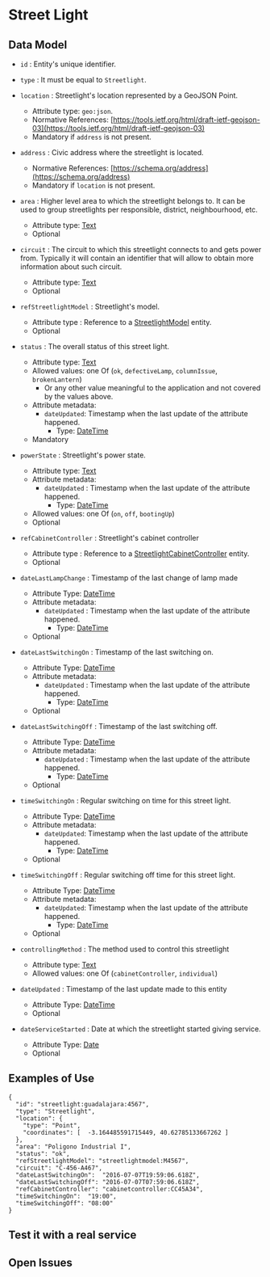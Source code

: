 # Street Light

## Data Model

+ `id` : Entity's unique identifier. 

+ `type` : It must be equal to `Streetlight`.

+ `location` : Streetlight's location represented by a GeoJSON Point. 
    + Attribute type: `geo:json`.
    + Normative References: [https://tools.ietf.org/html/draft-ietf-geojson-03](https://tools.ietf.org/html/draft-ietf-geojson-03)
    + Mandatory if `address` is not present.
    
+ `address` : Civic address where the streetlight is located. 
    + Normative References: [https://schema.org/address](https://schema.org/address)
    + Mandatory if `location` is not present.
    
+ `area` : Higher level area to which the streetlight belongs to. It can be used to group streetlights per
responsible, district, neighbourhood, etc.
    + Attribute type: [Text](https://schema.org/Text)
    + Optional 

+ `circuit` : The circuit to which this streetlight connects to and gets power from.
Typically it will contain an identifier that will allow to obtain more information about such circuit. 
    + Attribute type: [Text](http://schema.org/Text)
    + Optional

+ `refStreetlightModel` : Streetlight's model. 
    + Attribute type : Reference to a [StreetlightModel](../../StreetlightModel/doc/spec.md) entity.
    + Optional

+ `status` : The overall status of this street light. 
    + Attribute type: [Text](http://schema.org/Text)
    + Allowed values: one Of (`ok`, `defectiveLamp`, `columnIssue`, `brokenLantern`)
        + Or any other value meaningful to the application and not covered by the values above. 
    + Attribute metadata:
        + `dateUpdated`: Timestamp when the last update of the attribute happened.
            + Type: [DateTime](http://schema.org/DateTime)
    + Mandatory

+ `powerState` : Streetlight's power state.
    + Attribute type: [Text](http://schema.org/Text)
    + Attribute metadata:
        + `dateUpdated` : Timestamp when the last update of the attribute happened.
            + Type: [DateTime](http://schema.org/DateTime)
    + Allowed values: one Of (`on`, `off`, `bootingUp`)
    + Optional
    
+ `refCabinetController` : Streetlight's cabinet controller
    + Attribute type : Reference to a [StreetlightCabinetController](../../StreetlightCabinetController/doc/spec.md) entity.
    + Optional

+ `dateLastLampChange` : Timestamp of the last change of lamp made
    + Attribute Type: [DateTime](http://schema.org/DateTime)
    + Attribute metadata:
        + `dateUpdated` : Timestamp when the last update of the attribute happened.
            + Type: [DateTime](http://schema.org/DateTime)
    + Optional
    
+ `dateLastSwitchingOn` : Timestamp of the last switching on.
    + Attribute Type: [DateTime](http://schema.org/DateTime)
    + Attribute metadata:
        + `dateUpdated` : Timestamp when the last update of the attribute happened.
            + Type: [DateTime](http://schema.org/DateTime)
    + Optional

+ `dateLastSwitchingOff` : Timestamp of the last switching off.
    + Attribute Type: [DateTime](http://schema.org/DateTime)
    + Attribute metadata:
        + `dateUpdated` : Timestamp when the last update of the attribute happened.
            + Type: [DateTime](http://schema.org/DateTime)
    + Optional

+ `timeSwitchingOn` : Regular switching on time for this street light.
    + Attribute Type: [DateTime](http://schema.org/Time)
    + Attribute metadata:
        + `dateUpdated`: Timestamp when the last update of the attribute happened.
            + Type: [DateTime](http://schema.org/DateTime)
    + Optional

+ `timeSwitchingOff` : Regular switching off time for this street light.
    + Attribute Type: [DateTime](http://schema.org/Time)
    + Attribute metadata:
        + `dateUpdated`: Timestamp when the last update of the attribute happened.
            + Type: [DateTime](http://schema.org/DateTime)
    + Optional

+ `controllingMethod` : The method used to control this streetlight
    + Attribute type: [Text](http://schema.org/Text)
    + Allowed values: one Of (`cabinetController`, `individual`)
    
+ `dateUpdated` : Timestamp of the last update made to this entity
    + Attribute Type: [DateTime](http://schema.org/DateTime)
    + Optional
    
+ `dateServiceStarted` : Date at which the streetlight started giving service.
    + Attribute Type: [Date](http://schema.org/Date)
    + Optional

## Examples of Use

    {
      "id": "streetlight:guadalajara:4567",
      "type": "Streetlight",
      "location": {
        "type": "Point",
        "coordinates": [  -3.164485591715449, 40.62785133667262 ]
      },
      "area": "Poligono Industrial I",
      "status": "ok",
      "refStreetlightModel": "streetlightmodel:M4567",
      "circuit": "C-456-A467",
      "dateLastSwitchingOn":  "2016-07-07T19:59:06.618Z",
      "dateLastSwitchingOff": "2016-07-07T07:59:06.618Z",
      "refCabinetController": "cabinetcontroller:CC45A34",
      "timeSwitchingOn":  "19:00",
      "timeSwitchingOff": "08:00"
    }

## Test it with a real service


## Open Issues

